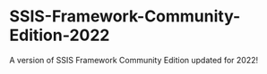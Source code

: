 # SSIS-Framework-Community-Edition-2022
A version of SSIS Framework Community Edition updated for 2022!
